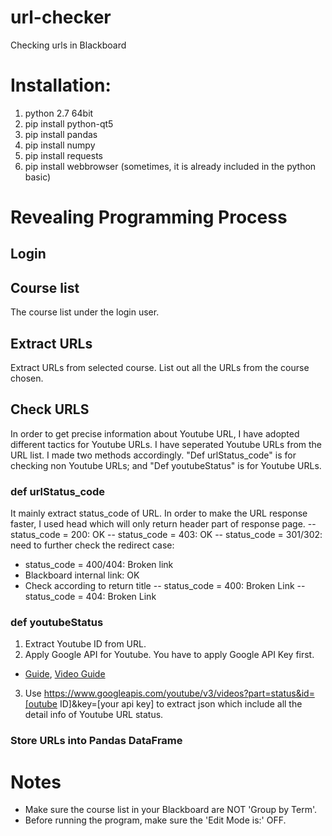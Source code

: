 # url-checker
Checking urls in Blackboard
# Installation:
1. python 2.7 64bit
2. pip install python-qt5
3. pip install pandas
4. pip install numpy
5. pip install requests
6. pip install webbrowser (sometimes, it is already included in the python basic)
# Revealing Programming Process
## Login

## Course list
The course list under the login user.

## Extract URLs 
Extract URLs from selected course. List out all the URLs from the course chosen.

## Check URLS
In order to get precise information about Youtube URL, I have adopted different tactics for Youtube URLs. I have seperated Youtube URLs from the URL list. I made two methods accordingly. "Def urlStatus_code" is for checking non Youtube URLs; and "Def youtubeStatus" is for Youtube URLs.
### def urlStatus_code
It mainly extract status_code of URL. In order to make the URL response faster, I used head which will only return header part of response page. 
 -- status_code = 200: OK
 -- status_code = 403: OK
 -- status_code = 301/302: need to further check the redirect case:
   - status_code = 400/404: Broken link
   - Blackboard internal link: OK
   - Check according to return title
 -- status_code = 400: Broken Link
 -- status_code = 404: Broken Link

### def youtubeStatus
1. Extract Youtube ID from URL.
2. Apply Google API for Youtube. You have to apply Google API Key first. 
  - [Guide](https://developers.google.com/youtube/v3/getting-started), [Video Guide](https://www.youtube.com/watch?v=-UCHsqxBqwY)
3. Use https://www.googleapis.com/youtube/v3/videos?part=status&id=[outube ID]&key=[your api key] to extract json which include all the detail info of Youtube URL status.


### Store URLs into Pandas DataFrame

# Notes
 - Make sure the course list in your Blackboard are NOT 'Group by Term'. 
 - Before running the program, make sure the 'Edit Mode is:' OFF.
